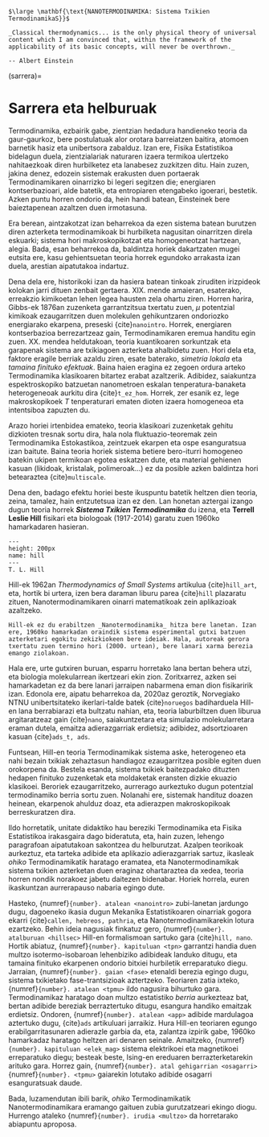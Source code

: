 ```{epigraph}
$\large \mathbf{\text{NANOTERMODINAMIKA: Sistema Txikien TermodinamikaS}}$
```

```{epigraph}
_Classical thermodynamics... is the only physical theory of universal content which I am convinced that, within the framework of the applicability of its basic concepts, will never be overthrown._

-- Albert Einstein
```

(sarrera)=
# Sarrera eta helburuak

Termodinamika, ezbairik gabe, zientzian hedadura handieneko teoria da gaur-gaurkoz, bere postulatuak alor orotara barreiatzen baitira, atomoen barnetik hasiz eta unibertsora zabalduz. Izan ere, Fisika Estatistikoa bidelagun duela, zientzialariak naturaren izaera termikoa ulertzeko nahitaezkoak diren hurbilketez eta lanabesez zuzkitzen ditu. Hain zuzen, jakina denez, edozein sistemak erakusten duen portaerak Termodinamikaren oinarrizko bi legeri segitzen die; energiaren kontserbazioari, alde batetik, eta entropiaren etengabeko igoerari, bestetik. Azken puntu horren ondorio da, hein handi batean, Einsteinek bere baieztapenean azaltzen duen irmotasuna.

Era berean, aintzakotzat izan beharrekoa da ezen sistema batean burutzen diren azterketa termodinamikoak bi hurbilketa nagusitan oinarritzen direla eskuarki; sistema hori makroskopikotzat eta homogeneotzat hartzean, alegia. Bada, esan beharrekoa da, baldintza horiek dakartzaten mugei eutsita ere, kasu gehientsuetan teoria horrek egundoko arrakasta izan duela, arestian aipatutakoa indartuz.

Dena dela ere, historikoki izan da hasiera batean tinkoak ziruditen irizpideok kolokan jarri dituen zenbait gertaera. XIX. mende amaieran, esaterako, erreakzio kimikoetan lehen legea hausten zela ohartu ziren. Horren harira, Gibbs-ek 1876an zuzenketa garrantzitsua txertatu zuen, $\mu$ potentzial kimikoak ezaugarritzen duen molekulen gehikuntzaren ondoriozko energiarako ekarpena, preseski {cite}`nanointro`. Horrek, energiaren kontserbazioa berrezartzeaz gain, Termodinamikaren eremua handitu egin zuen. XX. mendea heldutakoan, teoria kuantikoaren sorkuntzak eta garapenak sistema are txikiagoen azterketa ahalbidetu zuen. Hori dela eta, faktore eragile berriak azaldu ziren, esate baterako, _simetria lokala_ eta _tamaina finituko efektuak_. Baina haien eragina ez zegoen ordura arteko Termodinamika klasikoaren bitartez erabat azaltzerik. Adibidez, saiakuntza espektroskopiko batzuetan nanometroen eskalan tenperatura-banaketa heterogeneoak aurkitu dira {cite}`t_ez_hom`. Horrek, zer esanik ez, lege makroskopikoek $T$ tenperaturari ematen dioten izaera homogeneoa eta intentsiboa zapuzten du.

Arazo horiei irtenbidea emateko, teoria klasikoari zuzenketak gehitu dizkioten tresnak sortu dira, hala nola fluktuazio-teoremak zein Termodinamika Estokastikoa, zeintzuek ekarpen eta ospe esanguratsua izan baitute. Baina teoria horiek sistema betiere bero-iturri homogeneo batekin ukipen termikoan egotea eskatzen dute, eta material gehienen kasuan (likidoak, kristalak, polimeroak...) ez da posible azken baldintza hori betearaztea {cite}`multiscale`.

Dena den, badago efektu horiei beste ikuspuntu batetik heltzen dien teoria, zeina, tamalez, hain entzutetsua izan ez den. Lan honetan aztergai izango dugun teoria horrek **_Sistema Txikien Termodinamika_** du izena, eta __Terrell Leslie Hill__ fisikari eta biologoak (1917-2014) garatu zuen 1960ko hamarkadaren hasieran.

```{figure} hill.jpg
---
height: 200px
name: hill
---
T. L. Hill
```

Hill-ek 1962an _Thermodynamics of Small Systems_ artikulua {cite}`hill_art`, eta, hortik bi urtera, izen bera daraman liburu parea {cite}`hill` plazaratu zituen, Nanotermodinamikaren oinarri matematikoak zein aplikazioak azaltzeko.

```{admonition} Oharra
Hill-ek ez du erabiltzen _Nanotermodinamika_ hitza bere lanetan. Izan ere, 1960ko hamarkadan oraindik sistema esperimental gutxi batzuen azterketari egokitu zekizkiokeen bere ideiak. Hala, autoreak gerora txertatu zuen termino hori (2000. urtean), bere lanari xarma berezia emango ziolakoan.
```
Hala ere, urte gutxiren buruan, esparru horretako lana bertan behera utzi, eta biologia molekularrean ikertzeari ekin zion. Zoritxarrez, azken sei hamarkadetan ez da bere lanari jarraipen nabarmena eman dion fisikaririk izan. Edonola ere, aipatu beharrekoa da, 2020az geroztik, Norvegiako NTNU unibertsitateko ikerlari-talde batek {cite}`noruegos` badiharduela Hill-en lana berrabiarazi eta bultzatu nahian, eta, teoria laburbiltzen duen liburua argitaratzeaz gain {cite}`nano`, saiakuntzetara eta simulazio molekularretara eraman dutela, emaitza adierazgarriak erdietsiz; adibidez, adsortzioaren kasuan {cite}`ads_t, ads`.

Funtsean, Hill-en teoria Termodinamikak sistema aske, heterogeneo eta nahi bezain txikiak zehaztasun handiagoz ezaugarritzea posible egiten duen orokorpena da. Bestela esanda, sistema txikiek baitezpadako dituzten hedapen finituko zuzenketak eta moldaketak eransten dizkie ekuazio klasikoei. Beroriek ezaugarritzeko, aurrerago aurkeztuko dugun potentzial termodinamiko berria sortu zuen. Nolanahi ere, sistemak handituz doazen heinean, ekarpenok ahulduz doaz, eta adierazpen makroskopikoak berreskuratzen dira.

Ildo horretatik, unitate didaktiko hau bereziki Termodinamika eta Fisika Estatistikoa irakasgaira dago bideratuta, eta, hain zuzen, lehengo paragrafoan aipatutakoan sakontzea du helburutzat. Azalpen teorikoak aurkeztuz, eta tarteka adibide eta aplikazio adierazgarriak sartuz, ikasleak _ohiko_ Termodinamikatik haratago eramatea, eta Nanotermodinamikak sistema txikien azterketan duen eraginaz ohartaraztea da xedea, teoria horren nondik norakoez jabetu daitezen bidenabar. Horiek horrela, euren ikaskuntzan aurrerapauso nabaria egingo dute.

Hasteko, {numref}`{number}. atalean <nanointro>` zubi-lanetan jardungo dugu, dagoeneko ikasia dugun Mekanika Estatistikoaren oinarriak gogora ekarri {cite}`callen, hebreos, pathria`, eta Nanotermodinamikarekin lotura ezartzeko. Behin ideia nagusiak finkatuz gero, {numref}`{number}. atalburuan <hillsec>` Hill-en  formalismoan sartuko gara {cite}`hill, nano`. Hortik abiatuz, {numref}`{number}. kapituluan <tpn>` garrantzi handia duen multzo isotermo-isobaroan lehenbiziko adibideak landuko ditugu, eta tamaina finituko ekarpenen ondorio bitxiei hurbiletik erreparatuko diegu. Jarraian, {numref}`{number}. gaian <fase>` etenaldi berezia egingo dugu, sistema txikietako fase-trantsizioak aztertzeko. Teoriaren zatia ixteko, {numref}`{number}. atalean <tpmu>` ildo nagusira bihurtuko gara. Termodinamikaz haratago doan multzo estatistiko _berria_ aurkezteaz bat, bertan adibide bereziak berraztertuko ditugu, esangura handiko emaitzak erdietsiz. Ondoren, {numref}`{number}. atalean <app>` adibide mardulagoa aztertuko dugu, {cite}`ads` artikuluari jarraikiz. Hura Hill-en teoriaren egungo erabilgarritasunaren adierazle garbia da, eta, zalantza izpirik gabe, 1960ko hamarkadaz haratago heltzen ari denaren seinale. Amaitzeko, {numref}`{number}. kapituluan <elek_mag>` sistema elektrikoei eta magnetikoei erreparatuko diegu; besteak beste, Ising-en ereduaren berrazterketarekin arituko gara. Horrez gain, {numref}`{number}. atal gehigarrian <osagarri>` {numref}`{number}. <tpmu>` gaiarekin lotutako adibide osagarri esanguratsuak daude.

Bada, luzamendutan ibili barik, _ohiko_ Termodinamikatik Nanotermodinamikara eramango gaituen zubia gurutzatzeari ekingo diogu. Hurrengo ataleko {numref}`{number}. irudia <multzo>` da horretarako abiapuntu aproposa.
